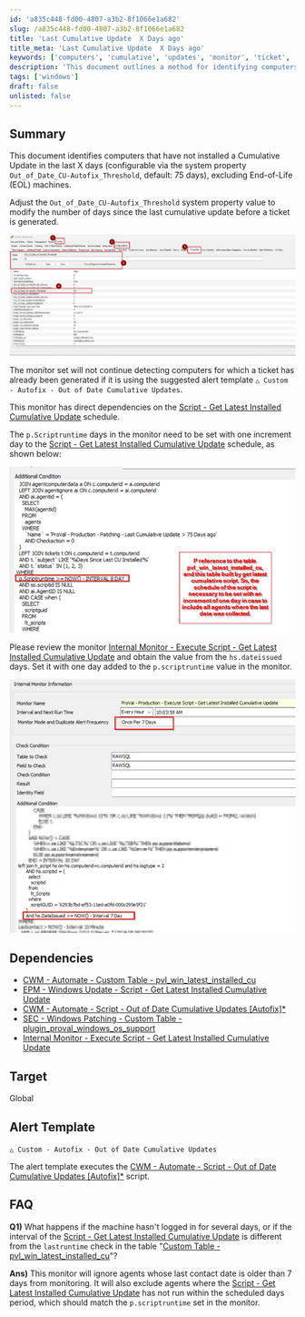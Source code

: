 ```yaml
---
id: 'a835c448-fd00-4807-a3b2-8f1066e1a682'
slug: /a835c448-fd00-4807-a3b2-8f1066e1a682
title: 'Last Cumulative Update  X Days ago'
title_meta: 'Last Cumulative Update  X Days ago'
keywords: ['computers', 'cumulative', 'updates', 'monitor', 'ticket', 'alert', 'dependencies']
description: 'This document outlines a method for identifying computers that have not installed a Cumulative Update in the last X days, excluding End-of-Life machines. It details the configuration of monitors, dependencies, and alert templates, and provides guidance on adjusting the monitoring period as needed.'
tags: ['windows']
draft: false
unlisted: false
---
```


## Summary

This document identifies computers that have not installed a Cumulative Update in the last X days (configurable via the system property `Out_of_Date_CU-Autofix_Threshold`, default: 75 days), excluding End-of-Life (EOL) machines.

Adjust the `Out_of_Date_CU-Autofix_Threshold` system property value to modify the number of days since the last cumulative update before a ticket is generated.

![Image](../../../static/img/Last-Cumulative-Update--75-Days-ago/image_1.png)

The monitor set will not continue detecting computers for which a ticket has already been generated if it is using the suggested alert template `△ Custom - Autofix - Out of Date Cumulative Updates`.

This monitor has direct dependencies on the [Script - Get Latest Installed Cumulative Update](<../scripts/Get Latest Installed Cumulative Update.md>) schedule.

The `p.Scriptruntime` days in the monitor need to be set with one increment day to the [Script - Get Latest Installed Cumulative Update](<../scripts/Get Latest Installed Cumulative Update.md>) schedule, as shown below:

![Image](../../../static/img/Last-Cumulative-Update--75-Days-ago/image_2.png)

Please review the monitor [Internal Monitor - Execute Script - Get Latest Installed Cumulative Update](<./Execute Script - Get Latest Installed Cumulative Update.md>) and obtain the value from the `hs.dateissued` days. Set it with one day added to the `p.scriptruntime` value in the monitor.

![Image](../../../static/img/Last-Cumulative-Update--75-Days-ago/image_3.png)

## Dependencies

- [CWM - Automate - Custom Table - pvl_win_latest_installed_cu](<../tables/pvl_win_latest_installed_cu.md>)
- [EPM - Windows Update - Script - Get Latest Installed Cumulative Update](<../scripts/Get Latest Installed Cumulative Update.md>)
- [CWM - Automate - Script - Out of Date Cumulative Updates [Autofix]*](<../scripts/Out of Date Cumulative Updates Autofix.md>)
- [SEC - Windows Patching - Custom Table - plugin_proval_windows_os_support](<../tables/plugin_proval_windows_os_support.md>)
- [Internal Monitor - Execute Script - Get Latest Installed Cumulative Update](<./Execute Script - Get Latest Installed Cumulative Update.md>)

## Target

Global

## Alert Template

`△ Custom - Autofix - Out of Date Cumulative Updates`

The alert template executes the [CWM - Automate - Script - Out of Date Cumulative Updates [Autofix]*](<../scripts/Out of Date Cumulative Updates Autofix.md>) script.

## FAQ

**Q1)** What happens if the machine hasn't logged in for several days, or if the interval of the [Script - Get Latest Installed Cumulative Update](<../scripts/Get Latest Installed Cumulative Update.md>) is different from the `lastruntime` check in the table "[Custom Table - pvl_win_latest_installed_cu](<../tables/pvl_win_latest_installed_cu.md>)"?

**Ans)** This monitor will ignore agents whose last contact date is older than 7 days from monitoring. It will also exclude agents where the [Script - Get Latest Installed Cumulative Update](<../scripts/Get Latest Installed Cumulative Update.md>) has not run within the scheduled days period, which should match the `p.scriptruntime` set in the monitor.



